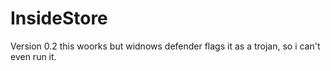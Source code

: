# InsideStore

Version 0.2 this woorks but widnows defender flags it as a trojan, so i can't even run it.
